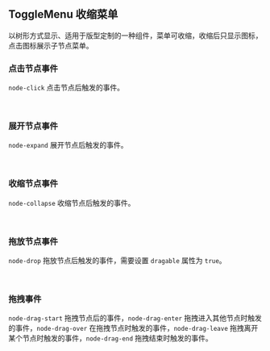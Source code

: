 <div class="demo-header">
<p class="overviewicon">
  <span class="wapi-form-togglemenu"/>
</p>

## ToggleMenu 收缩菜单

<nova-uxlink widget-name="ToggleMenu"></nova-uxlink>

以树形方式显示、适用于版型定制的一种组件，菜单可收缩，收缩后只显示图标，点击图标展示子节点菜单。
</div>

### 点击节点事件

`node-click` 点击节点后触发的事件。

<nova-demo-view link="toggle-menu/node-click"></nova-demo-view>

<br>

### 展开节点事件

`node-expand` 展开节点后触发的事件。

<nova-demo-view link="toggle-menu/node-expand"></nova-demo-view>

<br>

### 收缩节点事件

`node-collapse` 收缩节点后触发的事件。

<nova-demo-view link="toggle-menu/node-collapse"></nova-demo-view>

<br>

### 拖放节点事件

`node-drop` 拖放节点后触发的事件，需要设置 `dragable` 属性为 `true`。

<nova-demo-view link="toggle-menu/node-drop"></nova-demo-view>

<br>

### 拖拽事件

`node-drag-start` 拖拽节点后的事件，`node-drag-enter` 拖拽进入其他节点时触发的事件，`node-drag-over` 在拖拽节点时触发的事件，`node-drag-leave` 拖拽离开某个节点时触发的事件，`node-drag-end` 拖拽结束时触发的事件。

<nova-demo-view link="toggle-menu/drag-events"></nova-demo-view>

<br>
